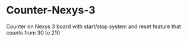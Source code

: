 # Counter-Nexys-3
Counter on Nexys 3 board with start/stop system and reset feature that counts from 30 to 210
